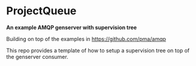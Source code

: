 # ProjectQueue

**An example AMQP genserver with supervision tree**

Building on top of the examples in https://github.com/pma/amqp

This repo provides a template of how to setup a supervision tree on top of the genserver consumer.

